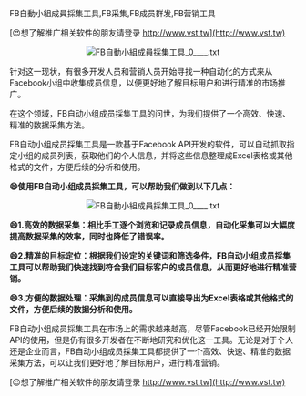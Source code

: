 FB自動小組成員採集工具,FB采集,FB成员群发,FB营销工具

[😍想了解推广相关软件的朋友请登录 http://www.vst.tw](http://www.vst.tw)

 <center><img src="https://vst.tw/MP4/tuiguang/png/6.png" alt="FB自動小組成員採集工具_0____.txt"></center>

针对这一现状，有很多开发人员和营销人员开始寻找一种自动化的方式来从Facebook小组中收集成员信息，以便更好地了解目标用户和进行精准的市场推广。

在这个领域，FB自动小组成员採集工具的问世，为我们提供了一个高效、快速、精准的数据采集方法。

FB自动小组成员採集工具是一款基于Facebook API开发的软件，可以自动抓取指定小组的成员列表，获取他们的个人信息，并将这些信息整理成Excel表格或其他格式的文件，方便后续的分析和使用。

**😄使用FB自动小组成员採集工具，可以帮助我们做到以下几点：**

 <center><img src="https://vst.tw/MP4/tuiguang/png/3.png" alt="FB自動小組成員採集工具_0____.txt"></center>

**😄1.高效的数据采集：相比手工逐个浏览和记录成员信息，自动化采集可以大幅度提高数据采集的效率，同时也降低了错误率。**

**😄2.精准的目标定位：根据我们设定的关键词和筛选条件，FB自动小组成员採集工具可以帮助我们快速找到符合我们目标客户的成员信息，从而更好地进行精准营销。**

**😄3.方便的数据处理：采集到的成员信息可以直接导出为Excel表格或其他格式的文件，方便后续的数据分析和使用。**

FB自动小组成员採集工具在市场上的需求越来越高，尽管Facebook已经开始限制API的使用，但是仍有很多开发者在不断地研究和优化这一工具。无论是对于个人还是企业而言，FB自动小组成员採集工具都提供了一个高效、快速、精准的数据采集方法，可以让我们更好地了解目标用户，进行精准营销。

[😍想了解推广相关软件的朋友请登录 http://www.vst.tw](http://www.vst.tw)




